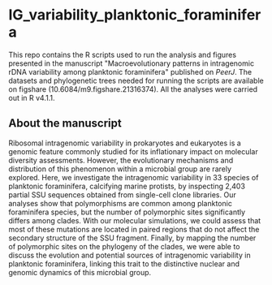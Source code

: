 # IG_variability_planktonic_foraminifera
This repo contains the R scripts used to run the analysis and figures presented in the manuscript "Macroevolutionary patterns in intragenomic rDNA variability among planktonic foraminifera" published on *PeerJ*. 
The datasets and phylogenetic trees needed for running the scripts are available on figshare (10.6084/m9.figshare.21316374). All the analyses were carried out in R v4.1.1.

## About the manuscript
Ribosomal intragenomic variability in prokaryotes and eukaryotes is a genomic feature commonly studied for its inflationary impact on molecular diversity assessments. However, the evolutionary mechanisms and distribution of this phenomenon within a microbial group are rarely explored. Here, we investigate the intragenomic variability in 33 species of planktonic foraminifera, calcifying marine protists, by inspecting 2,403 partial SSU sequences obtained from single-cell clone libraries. Our analyses show that polymorphisms are common among planktonic foraminifera species, but the number of polymorphic sites significantly differs among clades. With our molecular simulations, we could assess that most of these mutations are located in paired regions that do not affect the secondary structure of the SSU fragment. Finally, by mapping the number of polymorphic sites on the phylogeny of the clades, we were able to discuss the evolution and potential sources of intragenomic variability in planktonic foraminifera, linking this trait to the distinctive nuclear and genomic dynamics of this microbial group.

